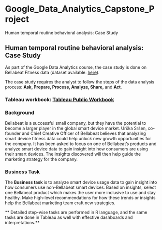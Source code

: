 # Google_Data_Analytics_Capstone_Project
Human temporal routine behavioral analysis: Case Study
## Human temporal routine behavioral analysis: Case Study

As part of the Google Data Analytics course, the case study is done on Bellabeat Fitness data (dataset available: [here](https://www.kaggle.com/arashnic/fitbit)). 


The case study requires the analyst to follow the steps of the data analysis process: 
**Ask, Prepare, Process, Analyze, Share,** and **Act**.



### **Tableau workbook**: [Tableau Public Workbook](https://public.tableau.com/app/profile/abhinav.kumar8797/viz/BellabeatCaseStudyGoogleAnalyticsCapstoneProject_16924004081280/Analysiswithsleeprecorddatan?publish=yes) <br /> 

### Background
Bellabeat is a successful small company, but they have the potential to become a larger player in the global smart device market. Urška Sršen, co-founder and Chief Creative Officer of Bellabeat believes that analyzing smart device fitness data could help unlock new growth opportunities for the company. It has been asked to focus on one of Bellabeat’s products and analyze smart device data to gain insight into how consumers are using their smart devices. The insights discovered will then help guide the marketing strategy for the company.

### Business Task
The **Business task** is to analyze smart device usage data to gain insight into how consumers use non-Bellabeat smart devices. Based on insights, select one Bellabeat product which makes the user more inclusive to use and stay healthy. Make high-level recommendations for how these trends or insights help the Bellabeat marketing team craft new strategies.


** Detailed step-wise tasks are performed in R language, and the same tasks are done in Tableau as well with effective dashboards and interpretations.**
